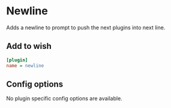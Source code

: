 # Newline

Adds a newline to prompt to push the next plugins into next line.

## Add to wish

```ini
[plugin]
name = newline
```

## Config options

No plugin specific config options are available.

